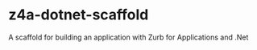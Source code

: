 z4a-dotnet-scaffold
===================

A scaffold for building an application with Zurb for Applications and .Net
